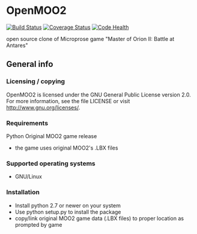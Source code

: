 # OpenMOO2

[![Build Status](https://travis-ci.org/scarabeusiv/openmoo2.svg?branch=master)](https://travis-ci.org/scarabeusiv/openmoo2)
[![Coverage Status](https://coveralls.io/repos/scarabeusiv/openmoo2/badge.svg?branch=master&service=github)](https://coveralls.io/github/scarabeusiv/openmoo2?branch=master)
[![Code Health](https://landscape.io/github/scarabeusiv/openmoo2/master/landscape.svg?style=flat)](https://landscape.io/github/scarabeusiv/openmoo2/master)

open source clone of Microprose game "Master of Orion II: Battle at Antares"

## General info

### Licensing / copying

OpenMOO2 is licensed under the GNU General Public License version 2.0.
For more information, see the file LICENSE or visit
http://www.gnu.org/licenses/.

### Requirements

Python
Original MOO2 game release
 * the game uses original MOO2's .LBX files

### Supported operating systems

 * GNU/Linux

### Installation

 * Install python 2.7 or newer on your system
 * Use python setup.py to install the package
 * copy/link original MOO2 game data (.LBX files) to proper location as
   prompted by game
